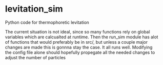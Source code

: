 # levitation_sim
Python code for thermophoretic levitation

The current situation is not ideal, since so many functions rely on global variables which are calcualted at runtime. Then the run_sim module has alot of functions that would preferably be in src/, but unless a couple major changes are made this is gonnna stay the case. It all runs well. Modifying the config file alone should hopefully propegate all the needed changes to adjust the number of particles 
